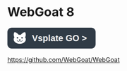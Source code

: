 # WebGoat 8

<a href="https://www.vsplate.com/?github=vulnspy/WebGoat-8"><img alt="VSPLATE GO" src="https://raw.githubusercontent.com/vsplate/images/master/vsgo_btn.png" width="200px"></a>

https://github.com/WebGoat/WebGoat
